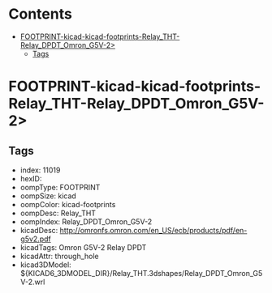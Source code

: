 



Contents
========

* [FOOTPRINT-kicad-kicad-footprints-Relay_THT-Relay_DPDT_Omron_G5V-2>](#footprint-kicad-kicad-footprints-relay_tht-relay_dpdt_omron_g5v-2)
	* [Tags](#tags)

# FOOTPRINT-kicad-kicad-footprints-Relay_THT-Relay_DPDT_Omron_G5V-2>

## Tags

- index: 11019
- hexID: 
- oompType: FOOTPRINT
- oompSize: kicad
- oompColor: kicad-footprints
- oompDesc: Relay_THT
- oompIndex: Relay_DPDT_Omron_G5V-2
- kicadDesc: http://omronfs.omron.com/en_US/ecb/products/pdf/en-g5v2.pdf
- kicadTags: Omron G5V-2 Relay DPDT
- kicadAttr: through_hole
- kicad3DModel: ${KICAD6_3DMODEL_DIR}/Relay_THT.3dshapes/Relay_DPDT_Omron_G5V-2.wrl

